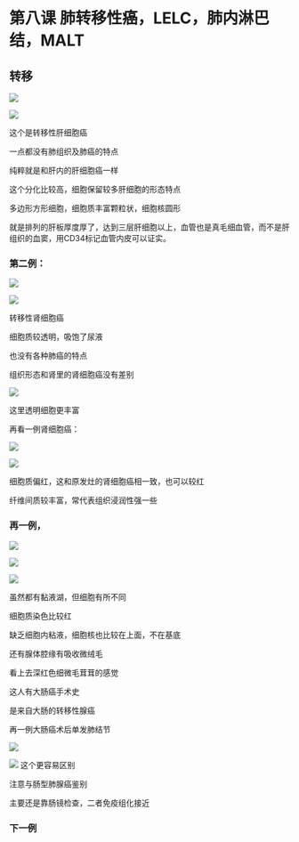 # 第八课 肺转移性癌，LELC，肺内淋巴结，MALT
## 转移

![](./_image/eec7970546d9734bcf82ecdff0a3fe8.jpg)

![](./_image/069b2d359755a03e93edb7870d66782.jpg)

这个是转移性肝细胞癌

一点都没有肺组织及肺癌的特点

纯粹就是和肝内的肝细胞癌一样

这个分化比较高，细胞保留较多肝细胞的形态特点

多边形方形细胞，细胞质丰富颗粒状，细胞核圆形

就是排列的肝板厚度厚了，达到三层肝细胞以上，血管也是真毛细血管，而不是肝组织的血窦，用CD34标记血管内皮可以证实。

### 第二例：

![](./_image/ad82c73d3fd113733d74214ecb3b326.jpg)

![](./_image/11cb6f85bfa2272b5935fdd80742612.jpg)

转移性肾细胞癌

细胞质较透明，吸饱了尿液

也没有各种肺癌的特点

组织形态和肾里的肾细胞癌没有差别

![](./_image/a0cb5e2161daafa3aac305061a527a7.jpg)


这里透明细胞更丰富

再看一例肾细胞癌：

![](./_image/2c6f4b8edc77923f848b61f86467088.jpg)

![](./_image/2c77cf9f634221af0c17c1c4df403f6.jpg)

细胞质偏红，这和原发灶的肾细胞癌相一致，也可以较红

纤维间质较丰富，常代表组织浸润性强一些

### 再一例，

![](./_image/fb5d8436bbfd8988b630e7cfefba619.jpg)

![](./_image/f6265a51253bf7fc63a24ff6a64cdfc.jpg)

![](./_image/e6fd9025861f3c9a2cabae590426b17.jpg)


虽然都有黏液湖，但细胞有所不同

细胞质染色比较红

缺乏细胞内粘液，细胞核也比较在上面，不在基底

还有腺体腔缘有吸收微绒毛

看上去深红色细微毛茸茸的感觉

这人有大肠癌手术史

是来自大肠的转移性腺癌

再一例大肠癌术后单发肺结节

![](./_image/59b19574edebb9382030d4ba9d0846d.jpg)

![](./_image/e7e57789937878c3097b9f8b28db694.jpg)
这个更容易区别

注意与肠型肺腺癌鉴别

主要还是靠肠镜检查，二者免疫组化接近

### 下一例



